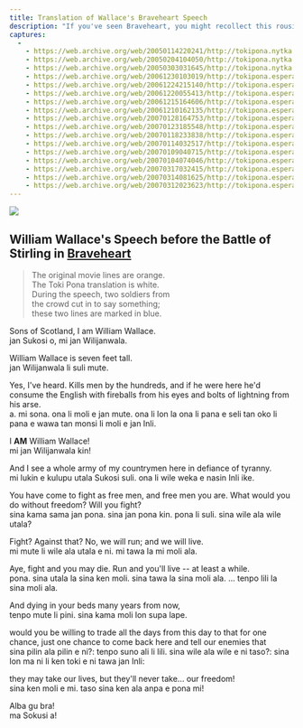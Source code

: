 ```yaml
---
title: Translation of Wallace's Braveheart Speech
description: "If you've seen Braveheart, you might recollect this rousing speech. As the English are marching onto the battlefield, the much smaller Scottish rebel army becomes frightened and wants to run away into the hills. Then, Wallace arrives and gives this speech, which inspires the Scottish and leads them to victory."
captures:
  -
    - https://web.archive.org/web/20050114220241/http://tokipona.nytka.org:80/text/braveheart.html
    - https://web.archive.org/web/20050204104050/http://tokipona.nytka.org:80/text/braveheart.html
    - https://web.archive.org/web/20050303031645/http://tokipona.nytka.org:80/text/braveheart.html
    - https://web.archive.org/web/20061230103019/http://tokipona.esperanto-jeunes.org:80/text/braveheart.html
    - https://web.archive.org/web/20061224215140/http://tokipona.esperanto-jeunes.org:80/text/braveheart.html
    - https://web.archive.org/web/20061220055413/http://tokipona.esperanto-jeunes.org:80/text/braveheart.html
    - https://web.archive.org/web/20061215164606/http://tokipona.esperanto-jeunes.org:80/text/braveheart.html
    - https://web.archive.org/web/20061210162135/http://tokipona.esperanto-jeunes.org:80/text/braveheart.html
    - https://web.archive.org/web/20070128164753/http://tokipona.esperanto-jeunes.org:80/text/braveheart.html
    - https://web.archive.org/web/20070123185548/http://tokipona.esperanto-jeunes.org:80/text/braveheart.html
    - https://web.archive.org/web/20070118233838/http://tokipona.esperanto-jeunes.org:80/text/braveheart.html
    - https://web.archive.org/web/20070114032517/http://tokipona.esperanto-jeunes.org:80/text/braveheart.html
    - https://web.archive.org/web/20070109040715/http://tokipona.esperanto-jeunes.org:80/text/braveheart.html
    - https://web.archive.org/web/20070104074046/http://tokipona.esperanto-jeunes.org:80/text/braveheart.html
    - https://web.archive.org/web/20070317032415/http://tokipona.esperanto-jeunes.org:80/text/braveheart.html
    - https://web.archive.org/web/20070314081625/http://tokipona.esperanto-jeunes.org:80/text/braveheart.html
    - https://web.archive.org/web/20070312023623/http://tokipona.esperanto-jeunes.org:80/text/braveheart.html
---
```


![](/images/braveheart.jpg)

## William Wallace's Speech before the Battle of Stirling in <u>Braveheart</u>


> The original movie lines are <span class="original">orange</span>.  
> The Toki Pona translation is <span class="translation">white</span>.  
> During the speech, two soldiers from  
> the crowd cut in to say something;  
> these two lines are marked in <span class="original alt">blue</span>.

<span class="original">Sons of Scotland, I am William Wallace.</span>  
<span class="translation">jan Sukosi o, mi jan Wilijanwala.</span>  

<span class="original alt">William Wallace is seven feet tall.</span>  
<span class="translation">jan Wilijanwala li suli mute.</span>  

<span class="original">Yes, I've heard. Kills men by the hundreds, and if he were here he'd consume the English with fireballs from his eyes and bolts of lightning from his arse.</span>  
<span class="translation">a. mi sona. ona li moli e jan mute. ona li lon la ona li pana e seli tan oko li pana e wawa tan monsi li moli e jan Inli.</span>  

<span class="original">I <b>AM</b> William Wallace!</span>  
<span class="translation">mi jan Wilijanwala kin!</span>  

<span class="original">And I see a whole army of my countrymen here in defiance of tyranny.</span>  
<span class="translation">mi lukin e kulupu utala Sukosi suli. ona li wile weka e nasin Inli ike.</span>  

<span class="original">You have come to fight as free men, and free men you are. What would you do without freedom? Will you fight?</span>  
<span class="translation">sina kama sama jan pona. sina jan pona kin. pona li suli. sina wile ala wile utala?</span>  

<span class="original alt">Fight? Against that? No, we will run; and we will live.</span>  
<span class="translation">mi mute li wile ala utala e ni. mi tawa la mi moli ala.</span>  

<span class="original">Aye, fight and you may die. Run and you'll live -- at least a while.</span>  
<span class="translation">pona. sina utala la sina ken moli. sina tawa la sina moli ala. ... tenpo lili la sina moli ala.</span>  

<span class="original">And dying in your beds many years from now,</span>  
<span class="translation">tenpo mute li pini. sina kama moli lon supa lape.</span>  

<span class="original">would you be willing to trade all the days from this day to that for one chance, just one chance to come back here and tell our enemies that</span>   
<span class="translation">sina pilin ala pilin e ni?: tenpo suno ali li lili. sina wile ala wile e ni taso?: sina lon ma ni li ken toki e ni tawa jan Inli:</span>  

<span class="original">they may take our lives, but they'll never take... our freedom!</span>  
<span class="translation">sina ken moli e mi. taso sina ken ala anpa e pona mi!</span>

<span class="original">Alba gu bra!</span>  
<span class="translation">ma Sokusi a!</span>